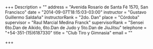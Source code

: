+++
Description = ""
address = "Avenida Rosario de Santa Fé 1570, San Francisco"
date = "2014-09-07T18:15:03-03:00"
instructor = "Gustavo Guillermo Saldaña"
instructorRank = "2do. Dan"
place = "Córdoba"
supervisor = "Raul Marcial Medina Franck"
supervisorRank = "Sensei 6to.Dan de Aikido, 6to.Dan de Judo y 5to.Dan de JiuJitsu"
telephone = "+54-351-(15)6187330"
title = "Club Tiro y Gimnasia"
email = ""

+++

